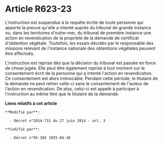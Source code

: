 # Article R623-23

L'instruction est suspendue à la requête écrite de toute personne qui apporte la preuve qu'elle a intenté auprès du tribunal
de grande instance ou, dans les territoires d'outre-mer, du tribunal de première instance une action en revendication de la
propriété de la demande de certificat d'obtention végétale. Toutefois, les essais décidés par le responsable des missions
relevant de l'instance nationale des obtentions végétales peuvent être effectués.

L'instruction est reprise dès que la décision du tribunal est passée en force de chose jugée. Elle peut être également
reprise à tout moment sur le consentement écrit de la personne qui a intenté l'action en revendication. Ce consentement est
alors irrévocable. Pendant cette période, le titulaire de la demande ne peut retirer celle-ci sans le consentement de
l'auteur de l'action en revendication. De plus, celui-ci est appelé à participer à l'instruction au même titre que le
titulaire de la demande.

**Liens relatifs à cet article**

	**Modifié par**:

	  - Décret n°2014-731 du 27 juin 2014 - art. 3

	**Codifié par**:

	  - Décret n°95-385 1955-04-10

